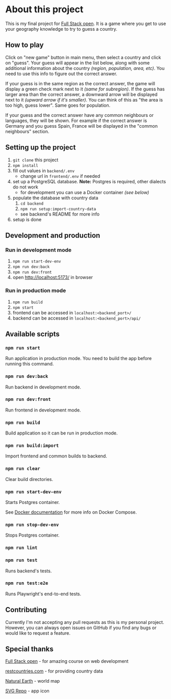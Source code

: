# About this project

This is my final project for [Full Stack open](https://fullstackopen.com/en/). It is a game where you get to use your geography knowledge to try to guess a country.

## How to play

Click on "new game" button in main menu, then select a country and click on "guess". Your guess will appear in the list below, along with some additional information about the country _(region, population, area, etc)_. You need to use this info to figure out the correct answer.

If your guess is in the same region as the correct answer, the game will display a green check mark next to it _(same for subregion)_. If the guess has larger area than the correct answer, a downward arrow will be displayed next to it _(upward arrow if it's smaller)_. You can think of this as "the area is too high, guess lower". Same goes for population.

If your guess and the correct answer have any common neighbours or languages, they will be shown. For example if the correct answer is Germany and you guess Spain, France will be displayed in the "common neighbours" section.

## Setting up the project

1. `git clone` this project
2. `npm install`
3. fill out values in `backend/.env`
   - change url in `frontend/.env` if needed
4. set up a PostgreSQL database. **Note:** Postgres is required, other dialects do not work
   - for development you can use a Docker container _(see below)_
5. populate the database with country data
   1. `cd backend`
   2. `npm run setup:import-country-data`
   - see backend's README for more info
6. setup is done

## Development and production

### Run in development mode

1. `npm run start-dev-env`
2. `npm run dev:back`
3. `npm run dev:front`
4. open <http://localhost:5173/> in browser

### Run in production mode

1. `npm run build`
2. `npm start`
3. frontend can be accessed in `localhost:<backend_port>/`
4. backend can be accessed in `localhost:<backend_port>/api/`

## Available scripts

### `npm run start`

Run application in production mode. You need to build the app before running this command.

### `npm run dev:back`

Run backend in development mode.

### `npm run dev:front`

Run frontend in development mode.

### `npm run build`

Build application so it can be run in production mode.

### `npm run build:import`

Import frontend and common builds to backend.

### `npm run clear`

Clear build directories.

### `npm run start-dev-env`

Starts Postgres container.

See [Docker documentation](https://docs.docker.com/compose/) for more info on Docker Compose.

### `npm run stop-dev-env`

Stops Postgres container.

### `npm run lint`

### `npm run test`

Runs backend's tests.

### `npm run test:e2e`

Runs Playwright's end-to-end tests.

## Contributing

Currently I'm not accepting any pull requests as this is my personal project. However, you can always open issues on GitHub if you find any bugs or would like to request a feature.

## Special thanks

[Full Stack open](https://fullstackopen.com/en/) - for amazing course on web development

[restcountries.com](https://restcountries.com/) - for providing country data

[Natural Earth](https://www.naturalearthdata.com/) - world map

[SVG Repo](https://www.svgrepo.com/svg/513568/globe-2) - app icon
